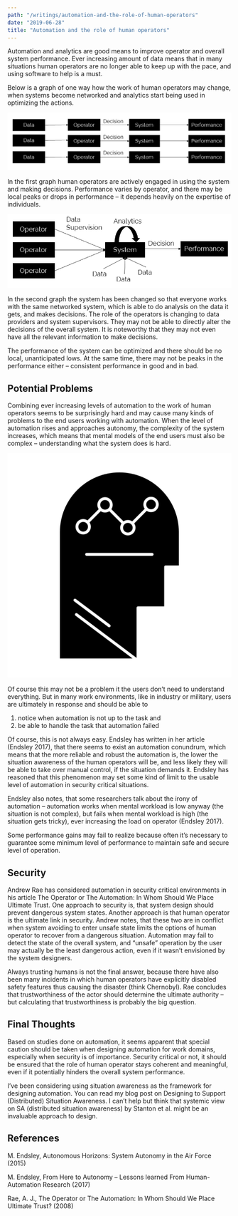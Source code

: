 ```yaml
---
path: "/writings/automation-and-the-role-of-human-operators"
date: "2019-06-28"
title: "Automation and the role of human operators"
---
```


Automation and analytics are good means to improve operator and overall system performance. Ever increasing amount of data means that in many situations human operators are no longer able to keep up with the pace, and using software to help is a must.

Below is a graph of one way how the work of human operators may change, when systems become networked and analytics start being used in optimizing the actions.

![](Human-skill-performance-1.png)

In the first graph human operators are actively engaged in using the system and making decisions. Performance varies by operator, and there may be local peaks or drops in performance – it depends heavily on the expertise of individuals.

![](Human-system-performance-optimization.png)

In the second graph the system has been changed so that everyone works with the same networked system, which is able to do analysis on the data it gets, and makes decisions. The role of the operators is changing to data providers and system supervisors. They may not be able to directly alter the decisions of the overall system. It is noteworthy that they may not even have all the relevant information to make decisions.

The performance of the system can be optimized and there should be no local, unanticipated lows. At the same time, there may not be peaks in the performance either – consistent performance in good and in bad.

## Potential Problems

Combining ever increasing levels of automation to the work of human operators seems to be surprisingly hard and may cause many kinds of problems to the end users working with automation. When the level of automation rises and approaches autonomy, the complexity of the system increases, which means that mental models of the end users must also be complex – understanding what the system does is hard.

![Mental models. Image from Flatart (Iconfinder).](iconfinder_100_user_process_success_man_thinking_4307927.png)

Of course this may not be a problem it the users don’t need to understand everything. But in many work environments, like in industry or military, users are ultimately in response and should be able to

1. notice when automation is not up to the task and
2. be able to handle the task that automation failed
   
Of course, this is not always easy. Endsley has written in her article (Endsley 2017), that there seems to exist an automation conundrum, which means that the more reliable and robust the automation is, the lower the situation awareness of the human operators will be, and less likely they will be able to take over manual control, if the situation demands it. Endsley has reasoned that this phenomenon may set some kind of limit to the usable level of automation in security critical situations.

Endsley also notes, that some researchers talk about the irony of automation – automation works when mental workload is low anyway (the situation is not complex), but fails when mental workload is high (the situation gets tricky), ever increasing the load on operator (Endsley 2017).

Some performance gains may fail to realize because often it’s necessary to guarantee some minimum level of performance to maintain safe and secure level of operation.

## Security

Andrew Rae has considered automation in security critical environments in his article The Operator or The Automation: In Whom Should We Place Ultimate Trust. One approach to security is, that system design should prevent dangerous system states. Another approach is that human operator is the ultimate link in security. Andrew notes, that these two are in conflict when system avoiding to enter unsafe state limits the options of human operator to recover from a dangerous situation. Automation may fail to detect the state of the overall system, and “unsafe” operation by the user may actually be the least dangerous action, even if it wasn’t envisioned by the system designers.

Always trusting humans is not the final answer, because there have also been many incidents in which human operators have explicitly disabled safety features thus causing the disaster (think Chernobyl). Rae concludes that trustworthiness of the actor should determine the ultimate authority – but calculating that trustworthiness is probably the big question.

## Final Thoughts

Based on studies done on automation, it seems apparent that special caution should be taken when designing automation for work domains, especially when security is of importance. Security critical or not, it should be ensured that the role of human operator stays coherent and meaningful, even if it potentially hinders the overall system performance.

I’ve been considering using situation awareness as the framework for designing automation. You can read my blog post on Designing to Support (Distributed) Situation Awareness. I can’t help but think that systemic view on SA (distributed situation awareness) by Stanton et al. might be an invaluable approach to design.

## References

M. Endsley, Autonomous Horizons: System Autonomy in the Air Force (2015)

M. Endsley, From Here to Autonomy – Lessons learned From Human-Automation Research (2017)

Rae, A. J., The Operator or The Automation: In Whom Should We Place Ultimate Trust? (2008)